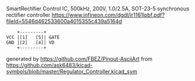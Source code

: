 SmartRectifier Control IC, 500kHz, 200V, 1.0/2.5A, SOT-23-5
synchronous rectifier controller
https://www.infineon.com/dgdl/ir1161lpbf.pdf?fileId=5546d462533600a4015355c439a5164d


	    +---------+
	VCC |[1]   [5]| GATE
	GND |[2]   [4]| VD
	    +---------+


generated by https://github.com/FBEZ/Pinout-AsciiArt from https://github.com/ask6483/kicad-symbols/blob/master/Regulator_Controller.kicad_sym